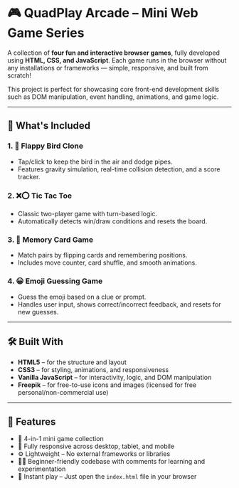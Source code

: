 # 🎮 QuadPlay Arcade – Mini Web Game Series

A collection of **four fun and interactive browser games**, fully developed using **HTML, CSS, and JavaScript**. Each game runs in the browser without any installations or frameworks — simple, responsive, and built from scratch!

This project is perfect for showcasing core front-end development skills such as DOM manipulation, event handling, animations, and game logic.

---

## 🧩 What's Included

### 1. 🐤 Flappy Bird Clone
- Tap/click to keep the bird in the air and dodge pipes.
- Features gravity simulation, real-time collision detection, and a score tracker.

### 2. ❌⭕ Tic Tac Toe
- Classic two-player game with turn-based logic.
- Automatically detects win/draw conditions and resets the board.

### 3. 🧠 Memory Card Game
- Match pairs by flipping cards and remembering positions.
- Includes move counter, card shuffle, and smooth animations.

### 4. 😀 Emoji Guessing Game
- Guess the emoji based on a clue or prompt.
- Handles user input, shows correct/incorrect feedback, and resets for new guesses.

---

## 🛠️ Built With
- **HTML5** – for the structure and layout  
- **CSS3** – for styling, animations, and responsiveness  
- **Vanilla JavaScript** – for interactivity, logic, and DOM manipulation  
- **Freepik** – for free-to-use icons and images (licensed for free personal/non-commercial use)

---

## 📱 Features
- 🧩 4-in-1 mini game collection  
- 📱 Fully responsive across desktop, tablet, and mobile  
- ⚙️ Lightweight – No external frameworks or libraries  
- 🧑‍💻 Beginner-friendly codebase with comments for learning and experimentation  
- 🚀 Instant play – Just open the `index.html` file in your browser



